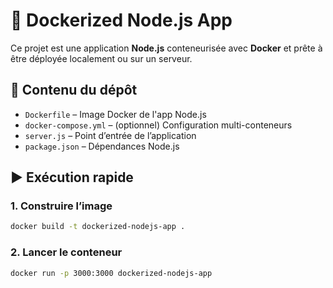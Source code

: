 # 🚀 Dockerized Node.js App

Ce projet est une application **Node.js** conteneurisée avec **Docker** et prête à être déployée localement ou sur un serveur.

## 📁 Contenu du dépôt

- `Dockerfile` – Image Docker de l'app Node.js  
- `docker-compose.yml` – (optionnel) Configuration multi-conteneurs  
- `server.js` – Point d’entrée de l’application  
- `package.json` – Dépendances Node.js

## ▶️ Exécution rapide

### 1. Construire l’image

```bash
docker build -t dockerized-nodejs-app .
```
### 2.  Lancer le conteneur

```bash
docker run -p 3000:3000 dockerized-nodejs-app
```
